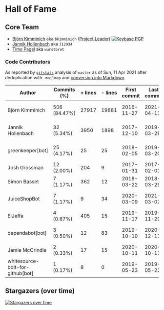# Hall of Fame

## Core Team

- [Björn Kimminich](https://github.com/bkimminich) aka `bkimminich`
  ([Project Leader](https://www.owasp.org/index.php/Projects/Project_Leader_Responsibilities))
  [![Keybase PGP](https://img.shields.io/keybase/pgp/bkimminich)](https://keybase.io/bkimminich)
- [Jannik Hollenbach](https://github.com/J12934) aka `J12934`
- [Timo Pagel](https://github.com/wurstbrot) aka `wurstbrot`

### Code Contributors

As reported by [`gitstats`](http://gitstats.sourceforge.net/) analysis
of `master` as of Sun, 11 Apr 2021 after deduplication with `.mailmap`
and
[conversion into Markdown](https://jmalarcon.github.io/markdowntables/).

|Author|Commits (%)|+ lines|- lines|First commit|Last commit|Age|Active days|# by commits|
|--- |--- |--- |--- |--- |--- |--- |--- |--- |
|Björn Kimminich|506 (84.47%)|27917|19881|2016-11-27|2021-04-11|1595 days, 22:09:29|163|1|
|Jannik Hollenbach|32 (5.34%)|3950|1898|2017-12-10|2019-03-28|472 days, 21:13:50|9|2|
|greenkeeper\[bot\]|25 (4.17%)|25|25|2018-02-05|2019-03-20|408 days, 3:06:26|21|3|
|Josh Grossman|12 (2.00%)|204|9|2017-01-31|2017-02-01|10:28:48|2|4|
|Simon Basset|7 (1.17%)|362|12|2018-03-22|2018-03-29|6 days, 17:13:35|5|5|
|JuiceShopBot|7 (1.17%)|9|34|2020-03-09|2021-03-07|362 days, 23:15:44|6|6|
|ElJeffe|4 (0.67%)|405|15|2019-11-17|2019-11-20|2 days, 22:27:37|2|7|
|dependabot\[bot\]|3 (0.50%)|12|83|2019-10-10|2020-12-11|427 days, 10:56:03|3|8|
|Jamie McCrindle|2 (0.33%)|17|15|2020-10-11|2020-10-11|0:11:47|1|9|
|whitesource-bolt-for-github\[bot\]|1 (0.17%)|8|0|2019-05-23|2019-05-23|0:00:00|1|10|

## Stargazers (over time)

[![Stargazers over time](https://starchart.cc/juice-shop/juice-shop-ctf.svg)](https://starchart.cc/juice-shop/juice-shop-ctf)
